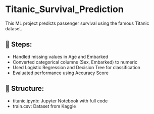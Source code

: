 # Titanic_Survival_Prediction

This ML project predicts passenger survival using the famous Titanic dataset.

## 🔧 Steps:
- Handled missing values in Age and Embarked
- Converted categorical columns (Sex, Embarked) to numeric
- Used Logistic Regression and Decision Tree for classification
- Evaluated performance using Accuracy Score

## 📁 Structure:
- titanic.ipynb: Jupyter Notebook with full code
- train.csv: Dataset from Kaggle
